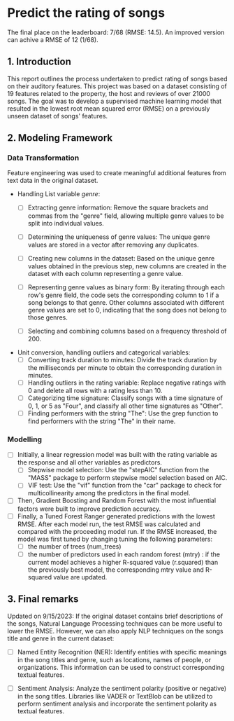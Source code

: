 # Predict the rating of songs
The final place on the leaderboard: 7/68 (RMSE: 14.5). An improved version can achive a RMSE of 12 (1/68).

## 1. Introduction
This report outlines the process undertaken to predict rating of songs based on their auditory features. This project was based on a dataset consisting of 19 features related to the property, the host and reviews of over 21000 songs. The goal was to develop a supervised machine learning model that resulted in the lowest root mean squared error (RMSE) on a previously unseen dataset of songs' features.

## 2. Modeling Framework
### Data Transformation
Feature engineering was used to create meaningful additional features from text data in the original dataset. 
- Handling List variable *genre*:
  - [ ] Extracting genre information: Remove the square brackets and commas from the "genre" field, allowing multiple genre values to be split into individual values.
  
  - [ ] Determining the uniqueness of genre values: The unique genre values are stored in a vector after removing any duplicates.
  
  - [ ] Creating new columns in the dataset: Based on the unique genre values obtained in the previous step, new columns are created in the dataset with each column representing a genre value.
  
  - [ ] Representing genre values as binary form: By iterating through each row's genre field, the code sets the corresponding column to 1 if a song belongs to that genre. Other columns associated with different genre values are set to 0, indicating that the song does not belong to those genres.
        
  - [ ] Selecting and combining columns based on a frequency threshold of 200.
 
- Unit conversion, handling outliers and categorical variables:
  - [ ] Converting track duration to minutes: Divide the track duration by the milliseconds per minute to obtain the corresponding duration in minutes. 
  - [ ] Handling outliers in the rating variable: Replace negative ratings with 0 and delete all rows with a rating less than 10.
  - [ ] Categorizing time signature: Classify songs with a time signature of 0, 1, or 5 as "Four", and classify all other time signatures as "Other".
  - [ ] Finding performers with the string "The": Use the grep function to find performers with the string "The" in their name.

### Modelling
- [ ] Initially, a linear regression model was built with the rating variable as the response and all other variables as predictors.
  - [ ] Stepwise model selection: Use the "stepAIC" function from the "MASS" package to perform stepwise model selection based on AIC.
  - [ ] VIF test: Use the "vif" function from the "car" package to check for multicollinearity among the predictors in the final model.
- [ ] Then, Gradient Boosting and Random Forest with the most influential factors were built to improve prediction accuracy.
- [ ] Finally, a Tuned Forest Ranger generated predictions with the lowest RMSE. After each model run, the test RMSE was calculated and compared with the proceeding model run. If the RMSE increased, the model was first tuned by changing tuning the following parameters:
  - [ ] the number of trees (num_trees)
  - [ ] the number of predictors used in each random forest (mtry) : if the current model achieves a higher R-squared value (r.squared) than the previously best model, the corresponding mtry value and R-squared value are updated.

## 3. Final remarks
Updated on 9/15/2023: 
If the original dataset contains brief descriptions of the songs, Natural Language Processing techniques can be more useful to lower the RMSE. However, we can also apply NLP techniques on the songs title and genre in the current dataset:
- [ ] Named Entity Recognition (NER): Identify entities with specific meanings in the song titles and genre, such as locations, names of people, or organizations. This information can be used to construct corresponding textual features.
- [ ] Sentiment Analysis: Analyze the sentiment polarity (positive or negative) in the song titles. Libraries like VADER or TextBlob can be utilized to perform sentiment analysis and incorporate the sentiment polarity as textual features.


